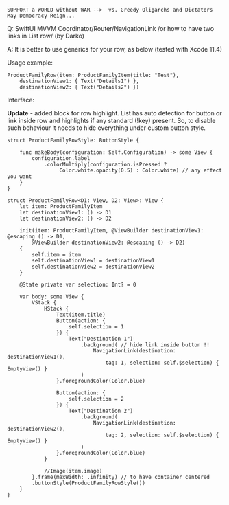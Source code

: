 ```
SUPPORT a WORLD without WAR -->  vs. Greedy Oligarchs and Dictators
May Democracy Reign... 
```

Q: SwiftUI MVVM Coordinator/Router/NavigationLink /or how to have two links in List row/ (by Darko)

A: It is better to use generics for your row, as below (tested with Xcode 11.4)

Usage example:

    ProductFamilyRow(item: ProductFamilyItem(title: "Test"),
        destinationView1: { Text("Details1") },
        destinationView2: { Text("Details2") })

Interface:

**Update** - added block for row highlight. List has auto detection for button or link inside row and highlights if any standard (!key) present. So, to disable such behaviour it needs to hide everything under custom button style.

```
struct ProductFamilyRowStyle: ButtonStyle {

    func makeBody(configuration: Self.Configuration) -> some View {
        configuration.label
            .colorMultiply(configuration.isPressed ? 
                 Color.white.opacity(0.5) : Color.white) // any effect you want
    }
}

struct ProductFamilyRow<D1: View, D2: View>: View {
    let item: ProductFamilyItem
    let destinationView1: () -> D1
    let destinationView2: () -> D2

    init(item: ProductFamilyItem, @ViewBuilder destinationView1: @escaping () -> D1,
        @ViewBuilder destinationView2: @escaping () -> D2)
    {
        self.item = item
        self.destinationView1 = destinationView1
        self.destinationView2 = destinationView2
    }

    @State private var selection: Int? = 0

    var body: some View {
        VStack {
            HStack {
                Text(item.title)
                Button(action: {
                    self.selection = 1
                }) {
                    Text("Destination 1")
                        .background( // hide link inside button !!
                            NavigationLink(destination: destinationView1(),
                                tag: 1, selection: self.$selection) { EmptyView() }
                        )
                }.foregroundColor(Color.blue)

                Button(action: {
                    self.selection = 2
                }) {
                    Text("Destination 2")
                        .background(
                            NavigationLink(destination: destinationView2(),
                                tag: 2, selection: self.$selection) { EmptyView() }
                        )
                }.foregroundColor(Color.blue)
            }

            //Image(item.image)
        }.frame(maxWidth: .infinity) // to have container centered
        .buttonStyle(ProductFamilyRowStyle())
    }
}
```
